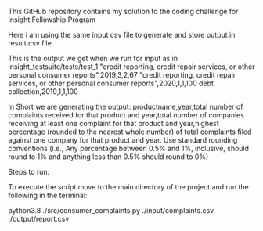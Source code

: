 

This GitHub repository contains my solution to the coding challenge for Insight Fellowship Program

Here i am using the same input csv file to generate and store output in result.csv file

This is the output we get when we run for input as in insight_testsuite/tests/test_1
"credit reporting, credit repair services, or other personal consumer reports",2019,3,2,67 "credit reporting, credit repair services, or other personal consumer reports",2020,1,1,100 debt collection,2019,1,1,100

In Short we are generating the output:
    productname,year,total number of complaints received for that product and year,total number of companies receiving at least one complaint for that product and year,highest percentage (rounded to the nearest whole number) of total complaints filed against one company for that product and year. Use standard rounding conventions (i.e., Any percentage between 0.5% and 1%, inclusive, should round to 1% and anything less than 0.5% should round to 0%)

Steps to run:

To execute the script move to the main directory of the project and run the following in the terminal:

python3.8 ./src/consumer_complaints.py ./input/complaints.csv ./output/report.csv


